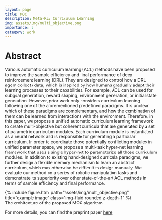 ```yaml
---
layout: page
title: MOC
description: Meta-RL; Curriculum Learning
img: assets/img/multi_objective.png
importance: 1
category: work
---
```


# Abstract
Various automatic curriculum learning (ACL) methods have been proposed to improve the sample efficiency and final performance of deep reinforcement learning (DRL). They are designed to control how a DRL agent collects data, which is inspired by how humans gradually adapt their learning processes to their capabilities. For example, ACL can be used for subgoal generation, reward shaping, environment generation, or initial state generation. However, prior work only considers curriculum learning following one of the aforementioned predefined paradigms. It is unclear which of these paradigms are complementary, and how the combination of them can be learned from interactions with the environment. Therefore, in this paper, we propose a unified automatic curriculum learning framework to create multi-objective but coherent curricula that are generated by a set of parametric curriculum modules. Each curriculum module is instantiated as a neural network and is responsible for generating a particular curriculum. In order to coordinate those potentially conflicting modules in unified parameter space, we propose a multi-task hyper-net learning framework that uses a single hyper-net to parameterize all those curriculum modules. In addition to existing hand-designed curricula paradigms, we further design a flexible memory mechanism to learn an abstract curriculum, which may otherwise be difficult to design manually. We evaluate our method on a series of robotic manipulation tasks and demonstrate its superiority over other state-of-the-art ACL methods in terms of sample efficiency and final performance.


<div class="row">
    <div class="col-sm mt-3 mt-md-0">
        {% include figure.html path="assets/img/multi_objective.png" title="example image" class="img-fluid rounded z-depth-1" %}
    </div>
</div>
<div class="caption">
    The architecture of the proposed MOC algorithm
</div>

For more details, you can find the preprint paper [here](https://arxiv.org/abs/2110.03032)
